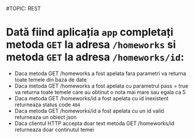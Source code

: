 #TOPIC: REST

# Dată fiind aplicația `app` completați metoda `GET` la adresa `/homeworks` si metoda `GET` la adresa `/homeworks/id`:

- Daca metoda GET /homeworks a fost apelata fara parametri va returna toate temele din baza de date
- Daca metoda GET /homeworks a fost apelata cu parametrul pass = true va returna toate temele care au obtinut o nota mai mare sau egala ca 5
- Daca metoda GET /homeworks/id a fost apelata cu id inexistent returneaza status code `404`
- Daca metoda GET /homeworks/id a fost apelata cu un id valid returneaza un obiect json
- Daca clientul HTTP accepta doar text metoda GET /homeworks/id returneaza doar continutul temei
